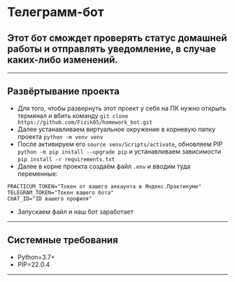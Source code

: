 # Телеграмм-бот
## Этот бот смождет проверять статус домашней работы и отправлять уведомление, в случае каких-либо изменений.
____
## Развёртывание проекта
- Для того, чтобы развернуть этот проект у себя на ПК нужно открыть терминал и вбить команду ```git clone https://github.com/Fizik05/homework_bot.git```
- Далее устанавливаем виртуальное окружение в корневую папку проекта ```python -m venv venv```
- После активируем его ```source venv/Scripts/activate```, обновляем PIP ```python -m pip install --upgrade pip``` и устанавливаем зависимости ```pip install -r requirements.txt```
- Далее в корне проекта создаём файл ```.env``` и вводим туда переменные:
```
PRACTICUM_TOKEN="Токен от вашего аккаунта в Яндекс.Практикуме"
TELEGRAM_TOKEN="Токен вашего бота"
CHAT_ID="ID вашего профиля"
```
- Запускаем файл и наш бот заработает
____
## Системные требования
- Python=3.7+
- PIP=22.0.4
____

